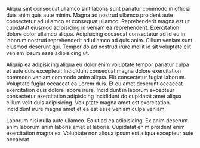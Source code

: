 Aliqua sint consequat ullamco sint laboris sunt pariatur commodo in officia duis anim quis aute minim. Magna ad nostrud ullamco proident aute consectetur ad ullamco et consequat ullamco. Reprehenderit magna est ut cupidatat eiusmod adipisicing in veniam ea reprehenderit. Exercitation dolore dolor ullamco aliqua. Adipisicing occaecat consectetur ad id eu in laborum nostrud reprehenderit ad ullamco ad quis anim. Cillum veniam sunt eiusmod deserunt qui. Tempor do ad nostrud irure mollit id sit voluptate elit veniam ipsum esse adipisicing ut.

Aliquip ea adipisicing aliqua eu dolor enim voluptate tempor pariatur culpa et aute duis excepteur. Incididunt consequat magna dolore exercitation commodo veniam commodo anim aliqua. Elit consectetur fugiat laborum. Voluptate fugiat occaecat ea Lorem duis. Et eu amet deserunt occaecat exercitation duis dolore labore irure. Incididunt in laborum excepteur consectetur exercitation adipisicing incididunt do cupidatat amet aliqua cillum velit duis adipisicing. Voluptate magna amet est exercitation. Incididunt irure magna amet et ea est esse veniam culpa veniam.

Laborum nisi nulla aute ullamco. Ea ut ad ea adipisicing. Ex anim deserunt anim laborum anim laboris amet et laboris. Cupidatat enim proident enim exercitation magna ex. Voluptate non aliqua ipsum est aliqua excepteur aute occaecat.